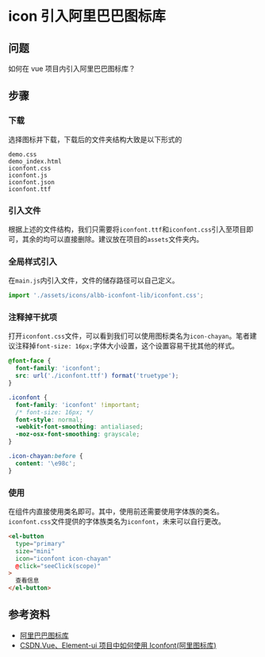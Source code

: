 # icon 引入阿里巴巴图标库

## 问题

如何在 vue 项目内引入阿里巴巴图标库？

## 步骤

### 下载

选择图标并下载，下载后的文件夹结构大致是以下形式的

```
demo.css
demo_index.html
iconfont.css
iconfont.js
iconfont.json
iconfont.ttf
```

### 引入文件

根据上述的文件结构，我们只需要将`iconfont.ttf`和`iconfont.css`引入至项目即可，其余的均可以直接删除。建议放在项目的`assets`文件夹内。

### 全局样式引入

在`main.js`内引入文件，文件的储存路径可以自己定义。

```js
import './assets/icons/albb-iconfont-lib/iconfont.css';
```

### 注释掉干扰项

打开`iconfont.css`文件，可以看到我们可以使用图标类名为`icon-chayan`。笔者建议注释掉`font-size: 16px;`字体大小设置，这个设置容易干扰其他的样式。

```css
@font-face {
  font-family: 'iconfont';
  src: url('./iconfont.ttf') format('truetype');
}

.iconfont {
  font-family: 'iconfont' !important;
  /* font-size: 16px; */
  font-style: normal;
  -webkit-font-smoothing: antialiased;
  -moz-osx-font-smoothing: grayscale;
}

.icon-chayan:before {
  content: '\e98c';
}
```

### 使用

在组件内直接使用类名即可。其中，使用前还需要使用字体族的类名。`iconfont.css`文件提供的字体族类名为`iconfont`，未来可以自行更改。

```html
<el-button
  type="primary"
  size="mini"
  icon="iconfont icon-chayan"
  @click="seeClick(scope)"
>
  查看信息
</el-button>
```

## 参考资料

- [阿里巴巴图标库](https://www.iconfont.cn/)
- [CSDN.Vue、Element-ui 项目中如何使用 Iconfont(阿里图标库)](https://blog.csdn.net/qq_32113629/article/details/79740949)
